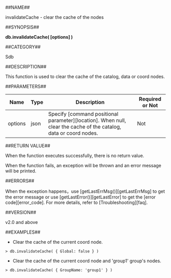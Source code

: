 ##NAME##

invalidateCache - clear the cache of the nodes

##SYNOPSIS##

**db.invalidateCache( [options] )**

##CATEGORY##

Sdb

##DESCRIPTION##

This function is used to clear the cache of the catalog, data or coord nodes.

##PARAMETERS##

| Name    | Type   | Description    | Required or Not |
|---------|--------|----------------|-----------------|
| options | json   | Specify [command positional parameter][location]. When null, clear the cache of the catalog, data or coord nodes. | Not |

##RETURN VALUE##

When the function executes successfully, there is no return value.

When the function fails, an exception will be thrown and an error message will be printed.


##ERRORS##

When the exception happens，use [getLastErrMsg()][getLastErrMsg] to get the error message or use [getLastError()][getLastError] to get the [error code][error_code]. For more details, refer to [Troubleshooting][faq].

##VERSION##

v2.0 and above

##EXAMPLES##

* Clear the cache of the current coord node.

```lang-javascript
> db.invalidateCache( { Global: false } )
```

* Clear the cache of the current coord node and 'group1' group's nodes.

```lang-javascript
> db.invalidateCache( { GroupName: 'group1' } )
```



[^_^]:
    links
[location]:manul/Manual/Sequoiadb_Command/location.md
[getLastErrMsg]:manual/Manual/Sequoiadb_Command/Global/getLastErrMsg.md
[getLastError]:manual/Manual/Sequoiadb_Command/Global/getLastError.md
[faq]:manual/FAQ/faq_sdb.md
[error_code]:manual/Manual/Sequoiadb_error_code.md